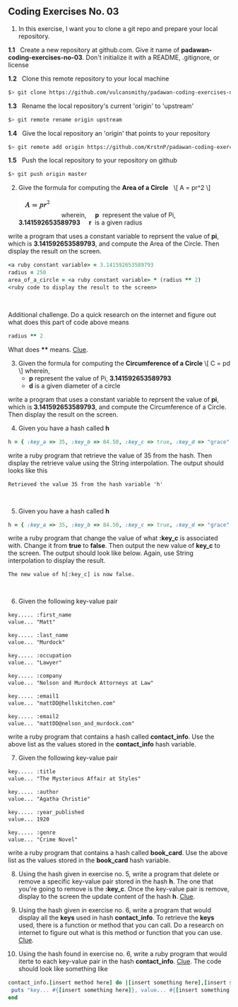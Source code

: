 ## Coding Exercises No. 03
1. In this exercise, I want you to clone a git repo and prepare your local repository.

 **1.1**&nbsp;&nbsp;&nbsp;Create a new repository at github.com. Give it name of **padawan-coding-exercises-no-03**. Don't initialize it with a README, .gitignore, or license

 **1.2**&nbsp;&nbsp;&nbsp;Clone this remote repository to your local machine

 ```bash
$> git clone https://github.com/vulcansmithy/padawan-coding-exercises-no-03.git
```

 **1.3**&nbsp;&nbsp;&nbsp;Rename the local repository's current 'origin' to 'upstream'

 ```bash
$> git remote rename origin upstream
```

 **1.4**&nbsp;&nbsp;&nbsp;Give the local repository an 'origin' that points to your repository

 ```bash
$> git remote add origin https://github.com/KrstnP/padawan-coding-exercises-no-03.git
```

 **1.5**&nbsp;&nbsp;&nbsp;Push the local repository to your repository on github

 ```bash
$> git push origin master
```

2. Give the formula for computing the **Area of a Circle**
&nbsp;
\\[
A = pr^2
\\]
![Area of a Circle formula](/images/area-of-a-circle-formula.png)
&nbsp;
 wherein,
 &nbsp;&nbsp;&nbsp;&nbsp;**p**&nbsp;&nbsp;represent the value of Pi, **3.141592653589793**
 &nbsp;&nbsp;&nbsp;&nbsp;**r**&nbsp;&nbsp;is a given radius

  write a program that uses a constant variable to reprsent the value of **pi**, which is **3.141592653589793**, and compute the Area of the Circle. Then display the result on the screen.

 ```ruby
<a ruby constant variable> = 3.141592653589793
radius = 250
area_of_a_circle = <a ruby constant variable> * (radius ** 2)
<ruby code to display the result to the screen>
```
&nbsp;

 Additional challenge. Do a quick research on the internet and figure out what does this part of code above means

 ```ruby
radius ** 2
```

 What does **\*\*** means. [Clue](https://www.ruby-forum.com/topic/76409).

3. Given the formula for computing the **Circumference of a Circle**
\\[
C = pd
\\]
 wherein,
    * **p** represent the value of Pi, **3.141592653589793**
    * **d** is a given diameter of a circle

 write a program that uses a constant variable to reprsent the value of **pi**, which is **3.141592653589793**, and compute the Circumference of a Circle. Then display the result on the screen.
&nbsp;

4. Given you have a hash called **h**

 ```ruby
h = { :key_a => 35, :key_b => 84.50, :key_c => true, :key_d => "grace" }
```
write a ruby program that retrieve the value of 35 from the
hash. Then display the retrieve value using the String interpolation. The output should looks like this

 ```
Retrieved the value 35 from the hash variable 'h'
```  
&nbsp;

5. Given you have a hash called **h**

 ``` ruby
h = { :key_a => 35, :key_b => 84.50, :key_c => true, :key_d => "grace" }
```

 write a ruby program that change the value of what **:key_c** is associated with. Change it from **true** to **false**. Then output the new value of **key_c** to the screen. The output should look like below. Again, use String interpolation to display the result.

 ```
The new value of h[:key_c] is now false.
```
&nbsp;

6. Given the following key-value pair

 ```
key..... :first_name
value... "Matt"
```
 ```
key..... :last_name
value... "Murdock"
```
 ```
key..... :occupation
value... "Lawyer"
```
 ```
key..... :company
value... "Nelson and Murdock Attorneys at Law"
```
 ```
key..... :email1
value... "mattDD@hellskitchen.com"
```
 ```
key..... :email2
value... "mattDD@nelson_and_murdock.com"
```

 write a ruby program that contains a hash called **contact_info**. Use the above list as the values stored in the **contact_info** hash variable.
&nbsp;

7. Given the following key-value pair

 ```
key..... :title
value... "The Mysterious Affair at Styles"
```
 ```
key..... :author
value... "Agatha Christie"
```
 ```
key..... :year_published
value... 1920
```
 ```
key..... :genre
value... "Crime Novel"
```

 write a ruby program that contains a hash called **book_card**. Use the above list as the values stored in the **book_card** hash variable.
&nbsp;

8. Using the hash given in exercise no. 5, write a program that delete or remove a specific key-value pair stored in the hash **h**. The one that you're going to remove is the **:key_c**. Once the key-value pair is remove, display to the screen the update content of the hash **h**. [Clue](https://docs.ruby-lang.org/en/2.0.0/Hash.html).
&nbsp;

9. Using the hash given in exercise no. 6, write a program that would display all the **keys** used in hash **contact_info**. To retrieve the **keys** used, there is a function or method that you can call. Do a research on internet to figure out what is this method or function that you can use. [Clue](https://docs.ruby-lang.org/en/2.0.0/Hash.html#method-i-keys).
&nbsp;

10. Using the hash found in exercise no. 6, write a ruby program that would iterte to each key-value pair in the hash **contact_info**. [Clue](https://docs.ruby-lang.org/en/2.0.0/Hash.html#method-i-each). The code should look like something like

```ruby
contact_info.[insert method here] do |[insert something here],[insert something here]|
 puts "key... #{[insert something here]}, value... #{[insert something here]}"
end
```
&nbsp;
